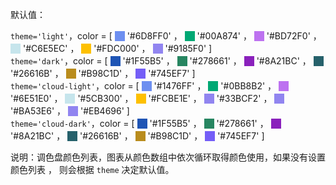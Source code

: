 默认值：

`theme='light'`，color = [
<span style="background:#6d8ff0;display:inline-block;width:16px;height:16px;transform:translateY(3px)"></span> '#6D8FF0' ，
<span style="background:#00a874;display:inline-block;width:16px;height:16px;transform:translateY(3px)"></span> '#00A874' ，
<span style="background:#bd72f0;display:inline-block;width:16px;height:16px;transform:translateY(3px)"></span> '#BD72F0' ，
<span style="background:#c6e5ec;display:inline-block;width:16px;height:16px;transform:translateY(3px)"></span> '#C6E5EC' ，
<span style="background:#fdc000;display:inline-block;width:16px;height:16px;transform:translateY(3px)"></span> '#FDC000' ，
<span style="background:#9185f0;display:inline-block;width:16px;height:16px;transform:translateY(3px)"></span> '#9185F0' ]
<br/>
`theme='dark'`，color = [
<span style="background:#1f55b5;display:inline-block;width:16px;height:16px;transform:translateY(3px)"></span> '#1F55B5' ，
<span style="background:#278661;display:inline-block;width:16px;height:16px;transform:translateY(3px)"></span> '#278661' ，
<span style="background:#8a21bc;display:inline-block;width:16px;height:16px;transform:translateY(3px)"></span> '#8A21BC' ，
<span style="background:#26616b;display:inline-block;width:16px;height:16px;transform:translateY(3px)"></span> '#26616B' ，
<span style="background:#b98c1d;display:inline-block;width:16px;height:16px;transform:translateY(3px)"></span> '#B98C1D' ，
<span style="background:#745ef7;display:inline-block;width:16px;height:16px;transform:translateY(3px)"></span> '#745EF7' ]
<br/>
`theme='cloud-light'`，color = [
<span style="background:#6d8ff0;display:inline-block;width:16px;height:16px;transform:translateY(3px)"></span> '#1476FF' ，
<span style="background:#00a874;display:inline-block;width:16px;height:16px;transform:translateY(3px)"></span> '#0BB8B2' ，
<span style="background:#bd72f0;display:inline-block;width:16px;height:16px;transform:translateY(3px)"></span> '#6E51E0' ，
<span style="background:#c6e5ec;display:inline-block;width:16px;height:16px;transform:translateY(3px)"></span> '#5CB300' ，
<span style="background:#fdc000;display:inline-block;width:16px;height:16px;transform:translateY(3px)"></span> '#FCBE1E' ，
<span style="background:#9185f0;display:inline-block;width:16px;height:16px;transform:translateY(3px)"></span> '#33BCF2' ，
<span style="background:#9185f0;display:inline-block;width:16px;height:16px;transform:translateY(3px)"></span> '#BA53E6' ，
<span style="background:#9185f0;display:inline-block;width:16px;height:16px;transform:translateY(3px)"></span> '#EB4696' ]
<br/>
`theme='cloud-dark'`，color = [
<span style="background:#1f55b5;display:inline-block;width:16px;height:16px;transform:translateY(3px)"></span> '#1F55B5' ，
<span style="background:#278661;display:inline-block;width:16px;height:16px;transform:translateY(3px)"></span> '#278661' ，
<span style="background:#8a21bc;display:inline-block;width:16px;height:16px;transform:translateY(3px)"></span> '#8A21BC' ，
<span style="background:#26616b;display:inline-block;width:16px;height:16px;transform:translateY(3px)"></span> '#26616B' ，
<span style="background:#b98c1d;display:inline-block;width:16px;height:16px;transform:translateY(3px)"></span> '#B98C1D' ，
<span style="background:#745ef7;display:inline-block;width:16px;height:16px;transform:translateY(3px)"></span> '#745EF7' ]
<br/>

说明：调色盘颜色列表，图表从颜色数组中依次循环取得颜色使用，如果没有设置颜色列表 ， 则会根据 `theme` 决定默认值。
